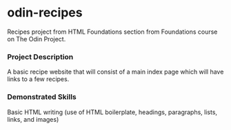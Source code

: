 # odin-recipes
Recipes project from HTML Foundations section from Foundations course on The Odin Project.

### Project Description
A basic recipe website that will consist of a main index page which will have links to a few recipes.

### Demonstrated Skills
Basic HTML writing (use of HTML boilerplate, headings, paragraphs, lists, links, and images) 
